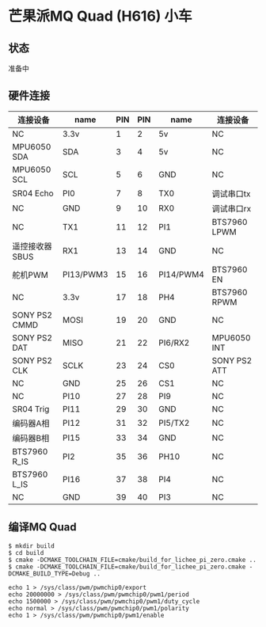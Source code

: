 # 芒果派MQ Quad (H616) 小车

## 状态
准备中

## 硬件连接
| 连接设备       | name    | PIN | PIN | name     | 连接设备       |
|---------------|---------|-----|-----|----------|---------------|
| NC            | 3.3v    | 1   | 2   | 5v       | NC            |
| MPU6050 SDA   | SDA     | 3   | 4   | 5v       | NC            |
| MPU6050 SCL   | SCL     | 5   | 6   | GND      | NC            |
| SR04 Echo     | PI0     | 7   | 8   | TX0      | 调试串口tx     |
| NC            | GND     | 9   | 10  | RX0      | 调试串口rx     |
| NC            | TX1     | 11  | 12  | PI1      | BTS7960 LPWM  |
| 遥控接收器SBUS  | RX1     | 13  | 14  | GND      | NC            |
| 舵机PWM        |PI13/PWM3| 15  | 16  | PI14/PWM4| BTS7960 EN    |
| NC            | 3.3v    | 17  | 18  | PH4      | BTS7960 RPWM  |
| SONY PS2 CMMD | MOSI    | 19  | 20  | GND      | NC            |
| SONY PS2 DAT  | MISO    | 21  | 22  | PI6/RX2  | MPU6050 INT   |
| SONY PS2 CLK  | SCLK    | 23  | 24  | CS0      | SONY PS2 ATT  |
| NC            | GND     | 25  | 26  | CS1      | NC            |
| NC            | PI10    | 27  | 28  | PI9      | NC            |
| SR04 Trig     | PI11    | 29  | 30  | GND      | NC            |
| 编码器A相      | PI12    | 31  | 32  | PI5/TX2  | NC            |
| 编码器B相      | PI15    | 33  | 34  | GND      | NC            |
| BTS7960 R_IS  | PI2     | 35  | 36  | PH10     | NC            |
| BTS7960 L_IS  | PI16    | 37  | 38  | PI4      | NC            |
| NC            | GND     | 39  | 40  | PI3      | NC            |

## 编译MQ Quad
```
$ mkdir build
$ cd build
$ cmake -DCMAKE_TOOLCHAIN_FILE=cmake/build_for_lichee_pi_zero.cmake ..
$ cmake -DCMAKE_TOOLCHAIN_FILE=cmake/build_for_lichee_pi_zero.cmake -DCMAKE_BUILD_TYPE=Debug ..
```

```
echo 1 > /sys/class/pwm/pwmchip0/export
echo 20000000 > /sys/class/pwm/pwmchip0/pwm1/period
echo 1500000 > /sys/class/pwm/pwmchip0/pwm1/duty_cycle
echo normal > /sys/class/pwm/pwmchip0/pwm1/polarity
echo 1 > /sys/class/pwm/pwmchip0/pwm1/enable
```